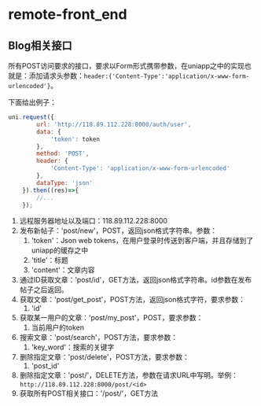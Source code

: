 # remote-front_end

## Blog相关接口

所有POST访问要求的接口，要求以Form形式携带参数，在uniapp之中的实现也就是：添加请求头参数：`header:{'Content-Type':'application/x-www-form-urlencoded'}`。

下面给出例子：

```javascript
uni.request({
		url: 'http://118.89.112.228:8000/auth/user',
		data: {
			'token': token
		},
		method: 'POST',
		header: {
			'Content-Type': 'application/x-www-form-urlencoded'
		},
		dataType: 'json'
	}).then((res)=>{
		//...
	});
```



1.   远程服务器地址以及端口：118.89.112.228:8000
2.   发布新帖子：'post/new'，POST，返回json格式字符串。参数：
     1.   'token'：Json web tokens，在用户登录时传送到客户端，并且存储到了uniapp的缓存之中
     2.   'title'：标题
     3.   'content'：文章内容
3.   通过ID获取文章：'post/id'，GET方法，返回json格式字符串。id参数在发布帖子之后返回。
4.   获取文章：'post/get_post'，POST方法，返回json格式字符，要求参数：
     1.   'id'
5.   获取某一用户的文章：'post/my_post'，POST，要求参数：
     1.   当前用户的token
6.   搜索文章：'post/search'，POST方法，要求参数：
     1.   'key_word'：搜索的关键字
7.   删除指定文章：'post/delete'，POST方法，要求参数：
     1.   'post_id'
8.   删除指定文章：'post/<id>'，DELETE方法，参数在请求URL中写明。举例：`http://118.89.112.228:8000/post/<id>`
9.   获取所有POST相关接口：'/post/'，GET方法
